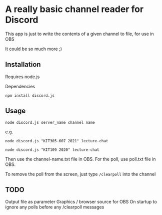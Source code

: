 # A really basic channel reader for Discord
This app is just to write the contents of a given channel to file, for use in OBS

It could be so much more ;)

## Installation
Requires node.js

Dependencies

`npm install discord.js`

## Usage
`node discord.js server_name channel name`

e.g.

`node discord.js "KIT305-607 2021" lecture-chat`

`node discord.js "KIT109 2020" lecture-chat`

Then use the channel-name.txt file in OBS.
For the poll, use poll.txt file in OBS.

To remove the poll from the screen, just type `/clearpoll` into the channel

## TODO
Output file as parameter
Graphics / browser source for OBS
On startup to ignore any polls before any /clearpoll messages